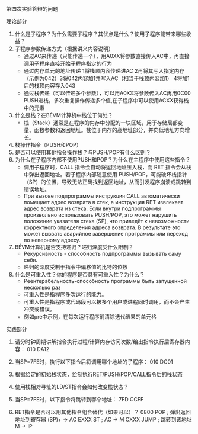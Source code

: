 第四次实验答辩的问题

理论部分

1. 什么是子程序？为什么需要子程序？其优点是什么？使用子程序能带来哪些收益？
2. 子程序参数传递方式（根据讲义内容说明）
   - 通过AC来传递（只能传递一个），用A0XX将参数直接传入AC中，再直接调用子程序直接开始子程序指定的行为
   - 通过内存单元的地址传递 1将栈顶内容传递进AC 2再将其写入指定内存（示例为042）3将042内容加1并写入AC（相当于栈顶内容加1） 4将加1后的栈顶内容存入043
   - 通过栈传递（可以传递多个参数），可以用A0XX将参数传入AC再用0C00 PUSH进栈，多次重复操作传递多个值,在子程序中可以使用ACXX获得栈中的元素
3. 什么是栈？在BÉVM计算机中栈位于何处？
   - 栈（Stack）通常是在程序的内存中分配的一块区域，用于存储局部变量、函数参数和返回地址。栈位于内存的高地址部分，并向低地址方向增长。
4. 栈操作指令（PUSH和POP）
5. 是否可以使用其他指令操作栈？与PUSH/POP有什么区别？
6. 为什么在子程序内部不使用PUSH和POP？为什么在主程序中使用这些指令？
   - 调用子程序时，CALL 指令会自动将返回地址压入栈，而 RET 指令会从栈中弹出返回地址。若子程序内部随意使用 PUSH/POP，可能破坏栈指针（SP）的位置，导致无法正确找到返回地址，从而引发程序崩溃或跳转到错误地址。
   - При вызове подпрограммы инструкция CALL автоматически помещает адрес возврата в стек, а инструкция RET извлекает адрес возврата из стека. Если внутри подпрограммы произвольно использовать PUSH/POP, это может нарушить положение указателя стека (SP), что приведёт к невозможности корректного определения адреса возврата. В результате это может вызвать аварийное завершение программы или переход по неверному адресу.
7. BÉVM计算机是否支持递归？递归深度受什么限制？
   - Рекурсивность - способность подпрограммы вызывать саму себя. 
   - 递归的深度受制于指令中偏移值的比特的位数
8. 什么是可重入性？你的程序是否具有可重入性？为什么？
   - Реентерабельность-способность программы быть запущенной несколько раз
   - 可重入性是指程序多次运行的能力。
   - 可重入性是指程序或代码段可以被多个用户或进程同时调用，而不会产生冲突或错误。
   - 例如pre中示例，在每次运行程序前清除迭代结果的单元格

实践部分

1. 请分时钟周期讲解指令执行过程/计算内存访问次数/给出指令执行后寄存器内容：
010  DA12

2. 当SP=7FE时，执行以下指令后将调用哪个地址的子程序：
010  DC01

3. 根据给定的初始栈状态，绘制执行RET/PUSH/POP/CALL指令后的栈状态

4. 使用栈相对寻址的LD/ST指令会如何改变栈状态？

5. 当SP=7FE时，以下指令将跳转到哪个地址：
7FD  CCFF

6. RET指令是否可以用其他指令组合替代（如果可以）？
   0800 POP     ; 弹出返回地址到寄存器 (SP)+ -> AC
   EXXX ST      ; AC -> M
   CXXX JUMP    ; 跳转到该地址 M -> IP